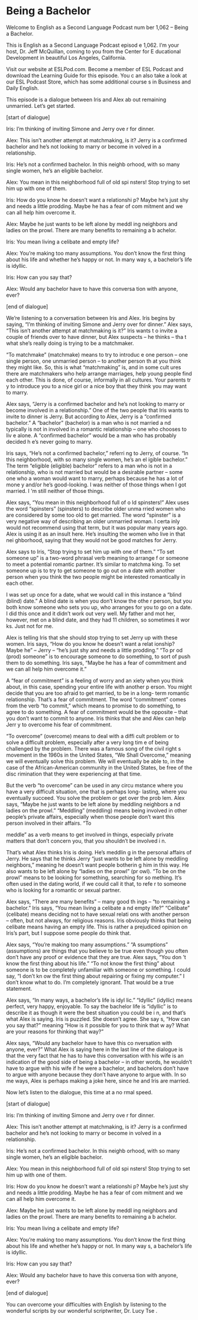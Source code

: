 # Being a Bachelor

Welcome to English as a Second Language Podcast num ber 1,062 – Being a Bachelor.

This is English as a Second Language Podcast episod e 1,062. I’m your host, Dr. Jeff McQuillan, coming to you from the Center for E ducational Development in beautiful Los Angeles, California.

Visit our website at ESLPod.com. Become a member of  ESL Podcast and download the Learning Guide for this episode. You c an also take a look at our ESL Podcast Store, which has some additional course s in Business and Daily English.

This episode is a dialogue between Iris and Alex ab out remaining unmarried. Let’s get started.

[start of dialogue]

Iris: I’m thinking of inviting Simone and Jerry ove r for dinner.

Alex: This isn’t another attempt at matchmaking, is  it? Jerry is a confirmed bachelor and he’s not looking to marry or become in volved in a relationship.

Iris: He’s not a confirmed bachelor. In this neighb orhood, with so many single women, he’s an eligible bachelor.

Alex: You mean in this neighborhood full of old spi nsters! Stop trying to set him up with one of them.

Iris: How do you know he doesn’t want a relationshi p? Maybe he’s just shy and needs a little prodding. Maybe he has a fear of com mitment and we can all help him overcome it.

Alex: Maybe he just wants to be left alone by meddl ing neighbors and ladies on the prowl. There are many benefits to remaining a b achelor.

Iris: You mean living a celibate and empty life?

Alex: You’re making too many assumptions. You don’t  know the first thing about his life and whether he’s happy or not. In many way s, a bachelor’s life is idyllic.

Iris: How can you say that?

Alex: Would any bachelor have to have this conversa tion with anyone, ever?

[end of dialogue]

We’re listening to a conversation between Iris and Alex. Iris begins by saying, “I’m thinking of inviting Simone and Jerry over for  dinner.” Alex says, “This isn’t another attempt at matchmaking is it?” Iris wants t o invite a couple of friends over to have dinner, but Alex suspects – he thinks – tha t what she’s really doing is trying to be a matchmaker.

“To matchmake” (matchmake) means to try to introduc e one person – one single person, one unmarried person – to another person th at you think they might like. So, this is what “matchmaking” is, and in some cult ures there are matchmakers who help arrange marriages, help young people find each other. This is done, of course, informally in all cultures. Your parents tr y to introduce you to a nice girl or a nice boy that they think you may want to marry.

Alex says, “Jerry is a confirmed bachelor and he’s not looking to marry or become involved in a relationship.” One of the two people that Iris wants to invite to dinner is Jerry. But according to Alex, Jerry is  a “confirmed bachelor.” A “bachelor” (bachelor) is a man who is not married a nd typically is not in involved in a romantic relationship – one who chooses to liv e alone. A “confirmed bachelor” would be a man who has probably decided h e’s never going to marry.

Iris says, “He’s not a confirmed bachelor,” referri ng to Jerry, of course. “In this neighborhood, with so many single women, he’s an el igible bachelor.” The term “eligible (eligible) bachelor” refers to a man who is not in a relationship, who is not married but would be a desirable partner – some one who a woman would want to marry, perhaps because he has a lot of mone y and/or he’s good-looking. I was neither of those things when I got married. I ’m still neither of those things.

Alex says, “You mean in this neighborhood full of o ld spinsters!” Alex uses the word “spinsters” (spinsters) to describe older unma rried women who are considered by some too old to get married. The word  “spinster” is a very negative way of describing an older unmarried woman. I certa inly would not recommend using that term, but it was popular many years ago.  Alex is using it as an insult here. He’s insulting the women who live in that nei ghborhood, saying that they would not be good matches for Jerry.

Alex says to Iris, “Stop trying to set him up with one of them.” “To set someone up” is a two-word phrasal verb meaning to arrange f or someone to meet a potential romantic partner. It’s similar to matchma king. To set someone up is to try to get someone to go out on a date with another  person when you think the two people might be interested romantically in each  other.

I was set up once for a date, what we would call in  this instance a “blind (blind) date.” A blind date is when you don’t know the othe r person, but you both know someone who sets you up, who arranges for you to go  on a date. I did this once and it didn’t work out very well. My father and mot her, however, met on a blind date, and they had 11 children, so sometimes it wor ks. Just not for me.

Alex is telling Iris that she should stop trying to  set Jerry up with these women. Iris says, “How do you know he doesn’t want a relat ionship? Maybe he” – Jerry – “he’s just shy and needs a little prodding.” “To pr od (prod) someone” is to encourage someone to do something, to sort of push them to do something. Iris says, “Maybe he has a fear of commitment and we can  all help him overcome it.”

A “fear of commitment” is a feeling of worry and an xiety when you think about, in this case, spending your entire life with another p erson. You might decide that you are too afraid to get married, to be in a long- term romantic relationship. That’s a fear of commitment. The word “commitment” comes from the verb “to commit,” which means to promise to do something, to  agree to do something. A fear of commitment would be the opposite – that you  don’t want to commit to anyone. Iris thinks that she and Alex can help Jerr y to overcome his fear of commitment.

“To overcome” (overcome) means to deal with a diffi cult problem or to solve a difficult problem, especially after a very long tim e of being challenged by the problem. There was a famous song of the civil right s movement in the 1960s in the United States, “We Shall Overcome,” meaning we will eventually solve this problem. We will eventually be able to, in the case  of the African-American community in the United States, be free of the disc rimination that they were experiencing at that time.

But the verb “to overcome” can be used in any circu mstance where you have a very difficult situation, one that is perhaps long- lasting, where you eventually succeed. You solve the problem or get over the prob lem. Alex says, “Maybe he just wants to be left alone by meddling neighbors a nd ladies on the prowl.” “Meddling” (meddling) means being involved in other  people’s private affairs, especially when those people don’t want this person  involved in their affairs. “To

meddle” as a verb means to get involved in things, especially private matters that don’t concern you, that you shouldn’t be involved i n.

That’s what Alex thinks Iris is doing. He’s meddlin g in the personal affairs of Jerry. He says that he thinks Jerry “just wants to be left alone by meddling neighbors,” meaning he doesn’t want people botherin g him in this way. He also wants to be left alone by “ladies on the prowl” (pr owl). “To be on the prowl” means to be looking for something, searching for so mething. It’s often used in the dating world, if we could call it that, to refe r to someone who is looking for a romantic or sexual partner.

Alex says, “There are many benefits” – many good th ings – “to remaining a bachelor.” Iris says, “You mean living a celibate a nd empty life?” “Celibate” (celibate) means deciding not to have sexual relati ons with another person – often, but not always, for religious reasons. Iris obviously thinks that being celibate means having an empty life. This is rather  a prejudiced opinion on Iris’s part, but I suppose some people do think that.

Alex says, “You’re making too many assumptions.” “A ssumptions” (assumptions) are things that you believe to be true even though you often don’t have any proof or evidence that they are true. Alex says, “You don ’t know the first thing about his life.” “To not know the first thing” about someone is to be completely unfamiliar with someone or something. I could say, “I don’t kn ow the first thing about repairing or fixing my computer.” I don’t know what  to do. I’m completely ignorant. That would be a true statement.

Alex says, “In many ways, a bachelor’s life is idyl lic.” “Idyllic” (idyllic) means perfect, very happy, enjoyable. To say the bachelor  life is “idyllic” is to describe it as though it were the best situation you could be i n, and that’s what Alex is saying. Iris is puzzled. She doesn’t agree. She say s, “How can you say that?” meaning “How is it possible for you to think that w ay? What are your reasons for thinking that way?”

Alex says, “Would any bachelor have to have this co nversation with anyone, ever?” What Alex is saying here in the last line of  the dialogue is that the very fact that he has to have this conversation with his  wife is an indication of the good side of being a bachelor – in other words, he wouldn’t have to argue with his wife if he were a bachelor, and bachelors don’t  have to argue with anyone because they don’t have anyone to argue with. In so me ways, Alex is perhaps making a joke here, since he and Iris are married.

Now let’s listen to the dialogue, this time at a no rmal speed.

 [start of dialogue]

Iris: I’m thinking of inviting Simone and Jerry ove r for dinner.

Alex: This isn’t another attempt at matchmaking, is  it? Jerry is a confirmed bachelor and he’s not looking to marry or become in volved in a relationship.

Iris: He’s not a confirmed bachelor. In this neighb orhood, with so many single women, he’s an eligible bachelor.

Alex: You mean in this neighborhood full of old spi nsters! Stop trying to set him up with one of them.

Iris: How do you know he doesn’t want a relationshi p? Maybe he’s just shy and needs a little prodding. Maybe he has a fear of com mitment and we can all help him overcome it.

Alex: Maybe he just wants to be left alone by meddl ing neighbors and ladies on the prowl. There are many benefits to remaining a b achelor.

Iris: You mean living a celibate and empty life?

Alex: You’re making too many assumptions. You don’t  know the first thing about his life and whether he’s happy or not. In many way s, a bachelor’s life is idyllic.

Iris: How can you say that?

Alex: Would any bachelor have to have this conversa tion with anyone, ever?

[end of dialogue]

You can overcome your difficulties with English by listening to the wonderful scripts by our wonderful scriptwriter, Dr. Lucy Tse .



